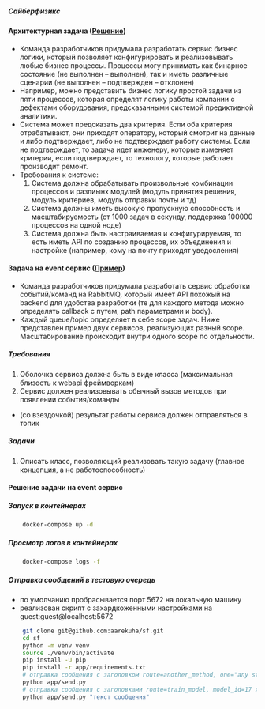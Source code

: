 ##### Сайберфизикс
#### Архитектурная задача ([Решение](/docs/ai_hw_monitor.md))
- Команда разработчиков придумала разработать сервис бизнес логики, который позволяет конфигурировать и реализовывать любые бизнес процессы. Процессы могу принимать как бинарное состояние (не выполнен – выполнен), так и иметь различные сценарии (не выполнен – подтвержден – отклонен)
- Например, можно представить бизнес логику простой задачи из пяти процессов, которая определят логику работы компании с дефектами оборудования, предсказанными системой предиктивной аналитики.
- Система может предсказать два критерия. Если оба критерия отрабатывают, они приходят оператору, который смотрит на данные и либо подтверждает, либо не подтверждает работу системы. Если не подтверждает, то задача идет инженеру, которые изменяет критерии, если подтверждает, то технологу, которые работает производит ремонт.
- Требования к системе:
  1. Система должна обрабатывать произвольные комбинации процессов и разлиынх модулей (модуль принятия решения, модуль критериев, модуль отправки почты и тд)
  1. Система должны иметь высокую пропускную способность и масштабируемость (от 1000 задач в секунду, поддержка 100000 процессов на одной ноде)
  1. Система должна быть настраиваемая и конфигурируемая, то есть иметь API по созданию процессов, их объединения и настройке (например, кому на почту приходят уведосления)

#### Задача на event сервис ([Пример](/src/task.py))
- Команда разработчиков придумала разработать сервис обработки событий/команд на RabbitMQ, который имеет API похожый на backend для удобства разработки (те для каждого метода можно определять callback с путем,  path параметрами и body).
- Каждый queue/topic определяет в себе scope задач. Ниже представлен пример двух сервисов, реализующих разный scope. Масштабирование происходит внутри одного scope по отдельности.
##### Требования
1. Оболочка сервиса должна быть в виде класса (максимальная близость к webapi фреймворкам)
1. Сервис должен реализовывать обычный вызов методов при появлении события/команды
* (со взездочкой) результат работы сервиса должен отправляться в топик
##### Задачи
1. Описать класс, позволяющий реализовать такую задачу (главное концепция, а не работоспособность)

#### Решение задачи на event сервис
##### Запуск в контейнерах
```bash
    docker-compose up -d
```
##### Просмотр логов в контейнерах
```bash
    docker-compose logs -f
```
##### Отправка сообщений в тестовую очередь
- по умолчанию пробрасывается порт 5672 на локальную машину
- реализован скрипт с захардкоженными настройками на guest:guest@localhost:5672
```bash
    git clone git@github.com:aarekuha/sf.git
    cd sf
    python -m venv venv
    source ./venv/bin/activate
    pip install -U pip
    pip install -r app/requirements.txt
    # отправка сообщения с заголовком route=another_method, one="any string", more="another string"
    python app/send.py
    # отправка сообщения с заголовками route=train_model, model_id=17 и body="текст сообщения"
    python app/send.py "текст сообщения"
```
